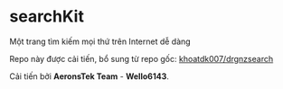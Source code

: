 # searchKit

Một trang tìm kiếm mọi thứ trên Internet dễ dàng

Repo này được cải tiến, bổ sung từ repo gốc: [khoatdk007/drgnzsearch](https://github.com/khoatdk007/drgnzsearch)

Cải tiến bởi **AeronsTek Team** - **Wello6143**.
